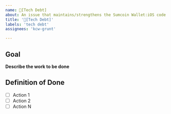 ```yaml
---
name: 🦺[Tech Debt] 
about: An issue that maintains/strengthens the Sumcoin Wallet:iOS code or system and **not** necessarily visible in the UI
title: '🦺[Tech Debt]'
labels: 'tech debt'
assignees: 'kcw-grunt'

---
```


## Goal 
**Describe the work to be done**
<!-- A clear and concise description of what you want to happen. --> 

## Definition of Done
- [ ] Action 1
- [ ] Action 2
- [ ] Action N